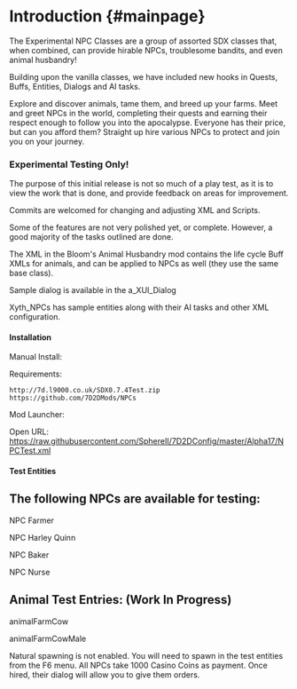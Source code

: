 Introduction {#mainpage}
====================

The Experimental NPC Classes are a group of assorted SDX classes that, when combined, can provide hirable NPCs, troublesome bandits, and even animal husbandry!

Building upon the vanilla classes, we have included new hooks in Quests, Buffs, Entities, Dialogs and AI tasks. 

Explore and discover animals, tame them, and breed up your farms. Meet and greet NPCs in the world, completing their quests and earning their respect enough to follow you into the apocalypse. Everyone has their price, but can you afford them? Straight up hire various NPCs to protect and join you on your journey.



### Experimental Testing Only! ###

The purpose of this initial release is not so much of a play test, as it is to view the work that is done, and provide feedback on areas for improvement. 

Commits are welcomed for changing and adjusting XML and Scripts.

Some of the features are not very polished yet, or complete. However, a good majority of the tasks outlined are done.

The XML in the Bloom's Animal Husbandry mod contains the life cycle Buff XMLs for animals, and can be applied to NPCs as well (they use the same base class). 

Sample dialog is available in the a_XUI_Dialog

Xyth_NPCs has sample entities along with their AI tasks and other XML configuration.


#### Installation ####

Manual Install:

Requirements: 

	http://7d.l9000.co.uk/SDX0.7.4Test.zip
	https://github.com/7D2DMods/NPCs
 
 
Mod Launcher:
 
Open URL: https://raw.githubusercontent.com/SphereII/7D2DConfig/master/Alpha17/NPCTest.xml


#### Test Entities ####

The following NPCs are available for testing:
------------------------
NPC Farmer

NPC Harley Quinn

NPC Baker

NPC Nurse


Animal Test Entries: (Work In Progress)
------------------------
animalFarmCow

animalFarmCowMale



Natural spawning is not enabled. You will need to spawn in the test entities from the F6 menu. All NPCs take 1000 Casino Coins as payment. Once hired, their dialog will allow you to give them orders.


